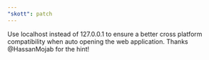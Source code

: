 ```yaml
---
"skott": patch
---
```


Use localhost instead of 127.0.0.1 to ensure a better cross platform compatibility when auto opening the web application. Thanks @HassanMojab for the hint!
